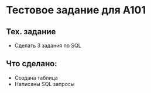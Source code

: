 # Тестовое задание для A101

## Тех. задание

- Сделать 3 задания по SQL

## Что сделано:

- Создана таблица
- Написаны SQL запросы
